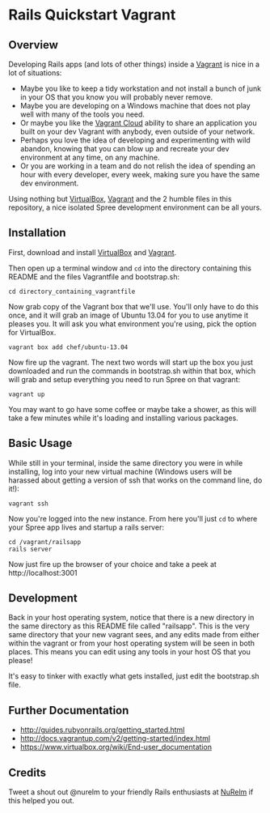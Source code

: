 # Rails Quickstart Vagrant

## Overview
Developing Rails apps (and lots of other things) inside a [Vagrant](http://www.vagrantup.com) is nice in a lot of situations:

- Maybe you like to keep a tidy workstation and not install a bunch of junk in your OS that you know you will probably never remove.
- Maybe you are developing on a Windows machine that does not play well with many of the tools you need.
- Or maybe you like the [Vagrant Cloud](https://vagrantcloud.com/) ability to share an application you built on your dev Vagrant with anybody, even outside of your network.
- Perhaps you love the idea of developing and experimenting with wild abandon, knowing that you can blow up and recreate your dev environment at any time, on any machine.
- Or you are working in a team and do not relish the idea of spending an hour with every developer, every week, making sure you have the same dev environment.

Using nothing but [VirtualBox](http://www.virtualbox.org), [Vagrant](http://www.vagrantup.com) and
the 2 humble files in this repository, a nice isolated Spree development environment can be all yours.

## Installation
First, download and install [VirtualBox](http://www.virtualbox.org) and [Vagrant](http://www.vagrantup.com).

Then open up a terminal window and `cd` into the directory containing this README and the files Vagrantfile and bootstrap.sh:

    cd directory_containing_vagrantfile

Now grab copy of the Vagrant box that we'll use.  You'll only have to do this once, and it will grab an image of Ubuntu 13.04 for you to use anytime it pleases you. It will ask you what environment you're using, pick the option for VirtualBox.

    vagrant box add chef/ubuntu-13.04

Now fire up the vagrant. The next two words will start up the box you just downloaded and run the commands in bootstrap.sh within that box, which will grab and setup everything you need to run Spree on that vagrant:

    vagrant up

You may want to go have some coffee or maybe take a shower, as this will take a few minutes while it's loading and installing various packages.

## Basic Usage
While still in your terminal, inside the same directory you were in while installing, log into your new virtual machine (Windows users will be harassed about getting a version of ssh that works on the command line, do it!):

    vagrant ssh

Now you're logged into the new instance.  From here you'll just `cd` to where your Spree app lives and startup a rails server:

    cd /vagrant/railsapp
    rails server

Now just fire up the browser of your choice and take a peek at http://localhost:3001

## Development
Back in your host operating system, notice that there is a new directory in the same directory as this README file called "railsapp".  This is the very same directory that your new vagrant sees, and any edits made from either within the vagrant or from your host operating system will be seen in both places. This means you can edit using any tools in your host OS that you please!

It's easy to tinker with exactly what gets installed, just edit the bootstrap.sh file.

## Further Documentation
- http://guides.rubyonrails.org/getting_started.html
- http://docs.vagrantup.com/v2/getting-started/index.html
- https://www.virtualbox.org/wiki/End-user_documentation

## Credits
Tweet a shout out @nurelm to your friendly Rails enthusiasts at [NuRelm](http://www.nurelm.com) if this helped you out.
